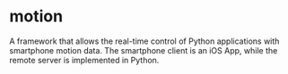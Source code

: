# motion

A framework that allows the real-time control of Python applications with smartphone motion data. The smartphone client is an iOS App, while the remote server is implemented in Python.
